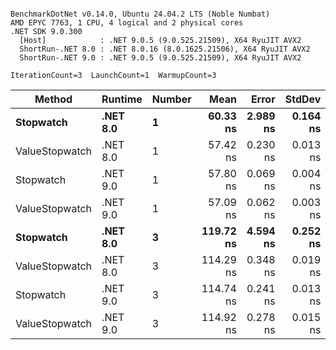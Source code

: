 ```

BenchmarkDotNet v0.14.0, Ubuntu 24.04.2 LTS (Noble Numbat)
AMD EPYC 7763, 1 CPU, 4 logical and 2 physical cores
.NET SDK 9.0.300
  [Host]            : .NET 9.0.5 (9.0.525.21509), X64 RyuJIT AVX2
  ShortRun-.NET 8.0 : .NET 8.0.16 (8.0.1625.21506), X64 RyuJIT AVX2
  ShortRun-.NET 9.0 : .NET 9.0.5 (9.0.525.21509), X64 RyuJIT AVX2

IterationCount=3  LaunchCount=1  WarmupCount=3  

```
| Method         | Runtime  | Number | Mean      | Error    | StdDev   | Min       | Max       | Gen0   | Allocated |
|--------------- |--------- |------- |----------:|---------:|---------:|----------:|----------:|-------:|----------:|
| **Stopwatch**      | **.NET 8.0** | **1**      |  **60.33 ns** | **2.989 ns** | **0.164 ns** |  **60.16 ns** |  **60.48 ns** | **0.0024** |      **40 B** |
| ValueStopwatch | .NET 8.0 | 1      |  57.42 ns | 0.230 ns | 0.013 ns |  57.41 ns |  57.43 ns |      - |         - |
| Stopwatch      | .NET 9.0 | 1      |  57.80 ns | 0.069 ns | 0.004 ns |  57.79 ns |  57.80 ns |      - |         - |
| ValueStopwatch | .NET 9.0 | 1      |  57.09 ns | 0.062 ns | 0.003 ns |  57.09 ns |  57.10 ns |      - |         - |
| **Stopwatch**      | **.NET 8.0** | **3**      | **119.72 ns** | **4.594 ns** | **0.252 ns** | **119.56 ns** | **120.01 ns** | **0.0024** |      **40 B** |
| ValueStopwatch | .NET 8.0 | 3      | 114.29 ns | 0.348 ns | 0.019 ns | 114.27 ns | 114.31 ns |      - |         - |
| Stopwatch      | .NET 9.0 | 3      | 114.74 ns | 0.241 ns | 0.013 ns | 114.73 ns | 114.76 ns |      - |         - |
| ValueStopwatch | .NET 9.0 | 3      | 114.92 ns | 0.278 ns | 0.015 ns | 114.91 ns | 114.94 ns |      - |         - |
